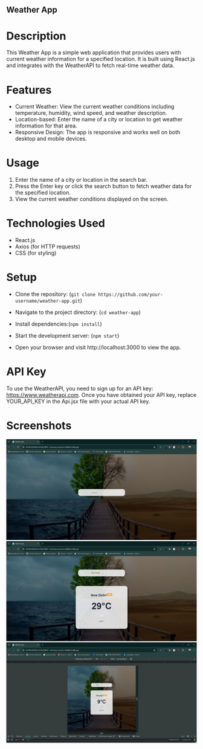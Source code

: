 ## Weather App

# Description

This Weather App is a simple web application that provides users with current weather information for a specified location. It is built using React.js and integrates with the WeatherAPI to fetch real-time weather data.

# Features

- Current Weather: View the current weather conditions including temperature, humidity, wind speed, and weather description.
- Location-based: Enter the name of a city or location to get weather information for that area.
- Responsive Design: The app is responsive and works well on both desktop and mobile devices.

# Usage

1. Enter the name of a city or location in the search bar.
2. Press the Enter key or click the search button to fetch weather data for the specified location.
3. View the current weather conditions displayed on the screen.

# Technologies Used

- React.js
- Axios (for HTTP requests)
- CSS (for styling)

# Setup

- Clone the repository: (`git clone https://github.com/your-username/weather-app.git`)

- Navigate to the project directory: (`cd weather-app`)

- Install dependencies:(`npm install`)

- Start the development server: (`npm start`)

- Open your browser and visit http://localhost:3000 to view the app.

# API Key

To use the WeatherAPI, you need to sign up for an API key: https://www.weatherapi.com. Once you have obtained your API key, replace YOUR_API_KEY in the Api.jsx file with your actual API key.

# Screenshots

![LandingPage](./screenshots/LandingPage.png)
![temp1](./screenshots/temp1.png)
![temp2](./screenshots/temp2.png)
